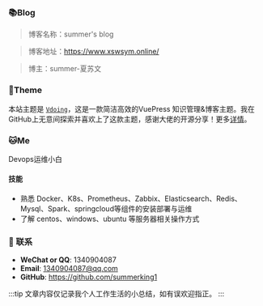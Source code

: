 ### 📚Blog
>博客名称：summer's blog

>博客地址：https://www.xswsym.online/

>博主：summer-夏苏文




### 🎨Theme
本站主题是 [`Vdoing`](https://github.com/xugaoyi/vuepress-theme-vdoing)，这是一款简洁高效的VuePress 知识管理&博客主题。我在GitHub上无意间探索并喜欢上了这款主题，感谢大佬的开源分享！更多[详情](https://github.com/xugaoyi/vuepress-theme-vdoing)。


### 🐱‍Me
Devops运维小白

#### 技能
* 熟悉 Docker、K8s、Prometheus、Zabbix、Elasticsearch、Redis、Mysql、Spark、springcloud等组件的安装部署与运维
* 了解 centos、windows、ubuntu 等服务器相关操作方式
  




### :email: 联系

- **WeChat or QQ**: <a :href="qqUrl" class='qq'>1340904087</a>
- **Email**:  <a href="mailto:1340904087@qq.com">1340904087@qq.com</a>
- **GitHub**: <https://github.com/summerking1>

:::tip
文章内容仅记录我个人工作生活的小总结，如有误欢迎指正。
:::